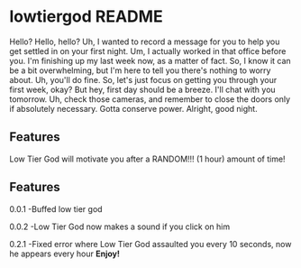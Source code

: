 # lowtiergod README

Hello? Hello, hello? Uh, I wanted to record a message for you to help you get settled in on your first night. Um, I actually worked in that office before you. I'm finishing up my last week now, as a matter of fact. So, I know it can be a bit overwhelming, but I'm here to tell you there's nothing to worry about. Uh, you'll do fine. So, let's just focus on getting you through your first week, okay? But hey, first day should be a breeze. I'll chat with you tomorrow. Uh, check those cameras, and remember to close the doors only if absolutely necessary. Gotta conserve power. Alright, good night.

## Features

Low Tier God will motivate you after a RANDOM!!! (1 hour) amount of time!

## Features
0.0.1
-Buffed low tier god

0.0.2
-Low Tier God now makes a sound if you click on him


0.2.1
-Fixed error where Low Tier God assaulted you every 10 seconds, now he appears every hour
**Enjoy!**
